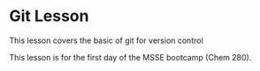 # Git Lesson

This lesson covers the basic of git for version control

This lesson is for the first day of the MSSE bootcamp (Chem 280).